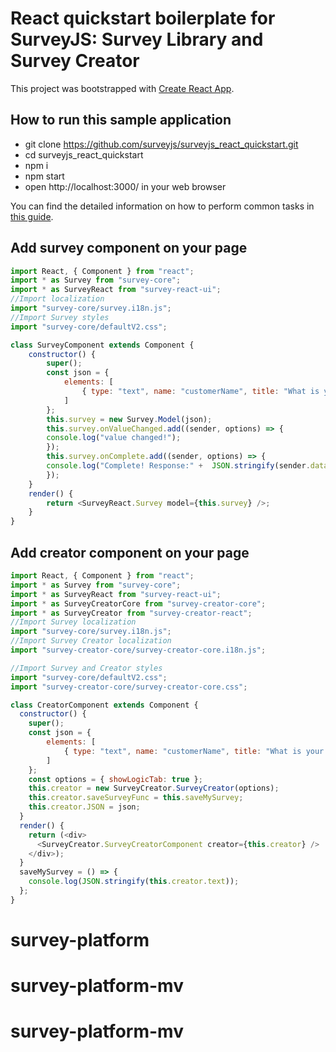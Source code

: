 # React quickstart boilerplate for SurveyJS: Survey Library and Survey Creator 

This project was bootstrapped with [Create React App](https://github.com/facebookincubator/create-react-app).

## How to run this sample application
 - git clone https://github.com/surveyjs/surveyjs_react_quickstart.git
 - cd surveyjs_react_quickstart
 - npm i
 - npm start
 - open http://localhost:3000/ in your web browser



You can find the detailed information on how to perform common tasks in [this guide](https://github.com/facebookincubator/create-react-app/blob/master/packages/react-scripts/template/README.md).

## Add survey component on your page
```JavaScript
import React, { Component } from "react";
import * as Survey from "survey-core";
import * as SurveyReact from "survey-react-ui";
//Import localization
import "survey-core/survey.i18n.js";
//Import Survey styles
import "survey-core/defaultV2.css";

class SurveyComponent extends Component {
    constructor() {
        super();
        const json = {
            elements: [
                { type: "text", name: "customerName", title: "What is your name?", isRequired: true }
            ]
        };
        this.survey = new Survey.Model(json);
        this.survey.onValueChanged.add((sender, options) => {
        console.log("value changed!");
        });
        this.survey.onComplete.add((sender, options) => {
        console.log("Complete! Response:" +  JSON.stringify(sender.data));
        });
    }
    render() {
        return <SurveyReact.Survey model={this.survey} />;
    }
} 
```
## Add creator component on your page
```JavaScript
import React, { Component } from "react";
import * as Survey from "survey-core";
import * as SurveyReact from "survey-react-ui";
import * as SurveyCreatorCore from "survey-creator-core";
import * as SurveyCreator from "survey-creator-react";
//Import Survey localization
import "survey-core/survey.i18n.js";
//Import Survey Creator localization
import "survey-creator-core/survey-creator-core.i18n.js";

//Import Survey and Creator styles
import "survey-core/defaultV2.css";
import "survey-creator-core/survey-creator-core.css";

class CreatorComponent extends Component {
  constructor() {
    super();
    const json = {
        elements: [
            { type: "text", name: "customerName", title: "What is your name?", isRequired: true }
        ]
    };
    const options = { showLogicTab: true };
    this.creator = new SurveyCreator.SurveyCreator(options);
    this.creator.saveSurveyFunc = this.saveMySurvey;
    this.creator.JSON = json;
  }
  render() {
    return (<div>
      <SurveyCreator.SurveyCreatorComponent creator={this.creator} />
    </div>);
  }
  saveMySurvey = () => {
    console.log(JSON.stringify(this.creator.text));
  };
}
```
# survey-platform
# survey-platform-mv
# survey-platform-mv
